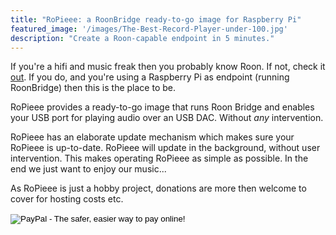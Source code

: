 ```yaml
---
title: "RoPieee: a RoonBridge ready-to-go image for Raspberry Pi"
featured_image: '/images/The-Best-Record-Player-under-100.jpg'
description: "Create a Roon-capable endpoint in 5 minutes."
---
```

If you're a hifi and music freak then you probably know Roon. If not, check it [out](https://roonlabs.com/). If you do, and you're using a Raspberry Pi as endpoint (running RoonBridge) then this is the place to be.

RoPieee provides a ready-to-go image that runs Roon Bridge and enables your USB port for playing audio over an USB DAC. Without *any* intervention. 

RoPieee has an elaborate update mechanism which makes sure your RoPieee is up-to-date. RoPieee will update in the background, without user intervention. This makes operating RoPieee as simple as possible. In the end we just want to enjoy our music...

As RoPieee is just a hobby project, donations are more then welcome to cover for hosting costs etc.

<form action="https://www.paypal.com/cgi-bin/webscr" method="post" target="_top">
<input type="hidden" name="cmd" value="_s-xclick">
<input type="hidden" name="hosted_button_id" value="DTLFBNP7NUPLY">
<input type="image" src="https://www.paypalobjects.com/en_US/i/btn/btn_donateCC_LG.gif" border="0" name="submit" alt="PayPal - The safer, easier way to pay online!">
<img alt="" border="0" src="https://www.paypalobjects.com/nl_NL/i/scr/pixel.gif" width="1" height="1">
</form>


